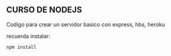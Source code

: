 ## CURSO DE NODEJS

Codigo para crear un servidor basico con express, hbs, heroku

recuerda instalar:

```
npm install
```
